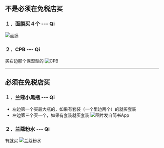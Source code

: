 ## 不是必须在免税店买
### １．面膜买４个 --- Qi
![面膜](http://upload-images.jianshu.io/upload_images/1746191-883c967f75a19a5d.jpg)

### ２．CPB --- Qi
买右边那个保湿型的
![CPB](http://upload-images.jianshu.io/upload_images/1746191-322e3c9bc49e467f.jpg)

---

## 必须在免税店买
### １．兰蔻小黑瓶 --- Qi
* 左边第一个买最大瓶的，如果有套装（一个里边两个）的就买套装
* 左边第三个买一个，如果有套装就买套装
![图片发自简书App](http://upload-images.jianshu.io/upload_images/1746191-f09d9333eb2cc195.jpg)

### ２．兰蔻粉水 --- Qi
有就买
![兰蔻粉水](http://upload-images.jianshu.io/upload_images/1746191-c9f840ae4ad3226e.jpg)
